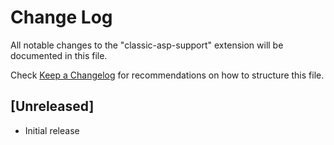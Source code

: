 # Change Log

All notable changes to the "classic-asp-support" extension will be documented in this file.

Check [Keep a Changelog](http://keepachangelog.com/) for recommendations on how to structure this file.

## [Unreleased]

- Initial release